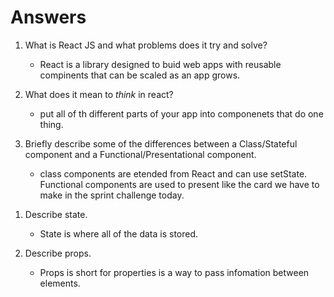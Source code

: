 # Answers

1.  What is React JS and what problems does it try and solve?

    - React is a library designed to buid web apps with reusable compinents that can be scaled as an app grows.

1.  What does it mean to _think_ in react?

    - put all of th different parts of your app into componenets that do one thing.

1.  Briefly describe some of the differences between a Class/Stateful component and a Functional/Presentational component.

    - class components are etended from React and can use setState. Functional components are used to present like the card we have to make in the sprint challenge today.

1)  Describe state.

    - State is where all of the data is stored.

1)  Describe props.

    - Props is short for properties is a way to pass infomation between elements.

